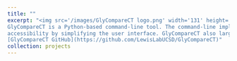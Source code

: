 ```yaml
---
title: ""
excerpt: "<img src='/images/GlyCompareCT logo.png' width='131' height='178' style='float:right'> <img src='/images/white_bar.png' style='float:right'> 
GlyCompareCT is a Python-based command-line tool. The command-line implementation wraps the existing python package GlyCompare v1.1.3 to increase 
accessibility by simplifying the user interface. GlyCompareCT also largely decreases the running memory compared to GlyCompare 
[GlyCompareCT GitHub](https://github.com/LewisLabUCSD/GlyCompareCT)"
collection: projects
---
```



